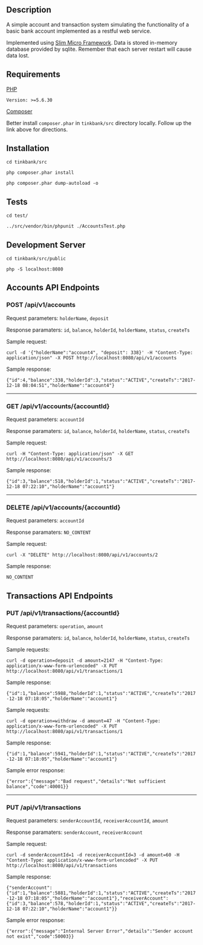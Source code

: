 ## Description 

A simple account and transaction system simulating the functionality of a basic bank account implemented as a restful web service.

Implemented using [Slim Micro Framework](https://www.slimframework.com/). Data is stored in-memory database provided by sqlite. Remember that each server restart will cause data lost. 

## Requirements

[PHP](http://php.net/)

`Version: >=5.6.30`

[Composer](https://getcomposer.org/download/)

Better install `composer.phar` in `tinkbank/src` directory locally. Follow up the link above for directions.

## Installation 

`cd tinkbank/src`

`php composer.phar install`

`php composer.phar dump-autoload -o`

## Tests

`cd test/`

`../src/vendor/bin/phpunit ./AccountsTest.php`

## Development Server

`cd tinkbank/src/public`

`php -S localhost:8080`

## Accounts API Endpoints

### POST /api/v1/accounts

Request parameters: `holderName`, `deposit`

Response paramaters: `id`, `balance`, `holderId`, `holderName`, `status`, `createTs`

Sample request:

`curl -d '{"holderName":"account4", "deposit": 338}' -H "Content-Type: application/json" -X POST http://localhost:8080/api/v1/accounts`

Sample response: 

`{"id":4,"balance":338,"holderId":3,"status":"ACTIVE","createTs":"2017-12-18 08:04:51","holderName":"account4"}`

------------

### GET /api/v1/accounts/{accountId} 

Request parameters: `accountId`

Response paramaters: `id`, `balance`, `holderId`, `holderName`, `status`, `createTs`

Sample request: 

`curl -H "Content-Type: application/json" -X GET http://localhost:8080/api/v1/accounts/3`

Sample response: 

`{"id":3,"balance":518,"holderId":1,"status":"ACTIVE","createTs":"2017-12-18 07:22:10","holderName":"account1"}`

------------

### DELETE /api/v1/accounts/{accountId} 

Request parameters: `accountId`

Response paramaters: `NO_CONTENT`

Sample request:

`curl -X "DELETE" http://localhost:8080/api/v1/accounts/2`

Sample response: 

`NO_CONTENT`

## Transactions API Endpoints

### PUT /api/v1/transactions/{accountId} 

Request parameters: `operation`, `amount`

Response paramaters: `id`, `balance`, `holderId`, `holderName`, `status`, `createTs`

Sample requests: 

`curl -d operation=deposit -d amount=2147 -H "Content-Type: application/x-www-form-urlencoded" -X PUT http://localhost:8080/api/v1/transactions/1`

Sample response: 

`{"id":1,"balance":5988,"holderId":1,"status":"ACTIVE","createTs":"2017-12-18 07:18:05","holderName":"account1"}`

Sample requests: 

`curl -d operation=withdraw -d amount=47 -H "Content-Type: application/x-www-form-urlencoded" -X PUT http://localhost:8080/api/v1/transactions/1`

Sample response: 

`{"id":1,"balance":5941,"holderId":1,"status":"ACTIVE","createTs":"2017-12-18 07:18:05","holderName":"account1"}`

Sample error response:

`{"error":{"message":"Bad request","details":"Not sufficient balance","code":40001}}`

------------

### PUT /api/v1/transactions 

Request parameters: `senderAccountId`, `receiverAccountId`, `amount`

Response paramaters: `senderAccount`, `receiverAccount`

Sample request:

`curl -d senderAccountId=1 -d receiverAccountId=3 -d amount=60 -H "Content-Type: application/x-www-form-urlencoded" -X PUT http://localhost:8080/api/v1/transactions`

Sample response: 

`{"senderAccount":{"id":1,"balance":5881,"holderId":1,"status":"ACTIVE","createTs":"2017-12-18 07:18:05","holderName":"account1"},"receiverAccount":{"id":3,"balance":578,"holderId":1,"status":"ACTIVE","createTs":"2017-12-18 07:22:10","holderName":"account1"}}`

Sample error response:

`{"error":{"message":"Internal Server Error","details":"Sender account not exist","code":50003}}`


